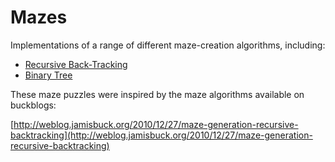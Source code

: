 Mazes
===== 

Implementations of a range of different maze-creation algorithms, including:

* [Recursive Back-Tracking](mazes/maze1)
* [Binary Tree](mazes/maze2)

These maze puzzles were inspired by the maze algorithms available on buckblogs:

[http://weblog.jamisbuck.org/2010/12/27/maze-generation-recursive-backtracking](http://weblog.jamisbuck.org/2010/12/27/maze-generation-recursive-backtracking)